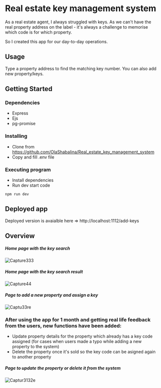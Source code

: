 # Real estate key management system

As a real estate agent, I always struggled with keys. As we can't have the real property address on the label - it's always a challenge to memorise which code is for which property.

So I created this app for our day-to-day operations. 

## Usage

Type a property address to find the matching key number. You can also add new property/keys.

## Getting Started

### Dependencies

* Express
* Ejs
* pg-promise

### Installing

* Clone from https://github.com/OlaShabalina/Real_estate_key_management_system
* Copy and fill .env file

### Executing program

* Install dependencies
* Run dev start code

```
npm run dev
```

## Deployed app 

Deployed version is avaialble here => http://localhost:1112/add-keys

## Overview

##### Home page with the key search

![Capture333](https://user-images.githubusercontent.com/88268603/139426334-13eeabd0-811e-480e-9dad-a16b803c8f35.PNG)

##### Home page with the key search result

![Capture44](https://user-images.githubusercontent.com/88268603/139426330-0e2960d3-9f3d-4143-900b-e231e131e82e.PNG)

##### Page to add a new property and assign a key

![Captu33re](https://user-images.githubusercontent.com/88268603/139426338-caf3687f-d695-4c20-99ff-81ad9e42536a.PNG)

### After using the app for 1 month and getting real life feedback from the users, new functions have been added:

* Update property details for the property which already has a key code assigned (for cases when users made a typo while adding a new property to the system)
* Delete the property once it's sold so the key code can be asigned again to another property

##### Page to update the property or delete it from the system 
![Captur3132e](https://user-images.githubusercontent.com/88268603/143219179-d9573b85-b335-425e-97a0-0e2038b20acc.PNG)


